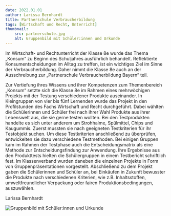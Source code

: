```yaml
---
date: 2022.01.01
author: Larissa Bernhardt
title: Partnerschule Verbraucherbildung
tags: [Wirtschaft und Recht, Unterricht]
thumbnail:
    src: partnerschule.jpg
    alt: Gruppenbild mit Schüler:innen und Urkunde
---
```


Im Wirtschaft- und Rechtunterricht der Klasse 8e wurde das Thema „Konsum“ zu Beginn des Schuljahres ausführlich behandelt. Reflektierte Konsumentscheidungen im Alltag zu treffen, ist ein wichtiges Ziel im Sinne der Verbraucherbildung. Daher nimmt die Klasse 8e auch an der Ausschreibung zur „Partnerschule Verbraucherbildung Bayern“ teil. 

Zur Vertiefung ihres Wissens und ihrer Kompetenzen zum Themenbereich „Konsum“ setzte sich die Klasse 8e im Rahmen eines mehrwöchigen Projekts mit der Testung verschiedener Produkte auseinander. In Kleingruppen von vier bis fünf Lernenden wurde das Projekt in den Profilstunden des Fachs Wirtschaft und Recht durchgeführt. Dabei wählten die Schülerinnen und Schüler frei nach ihrer Wahl Produkte aus ihrer Lebenswelt aus, die sie gerne testen wollten. Bei den Testprodukten handelte es sich unter anderem um Strohhalme, Spülmittel, Chips und Kaugummis. Zuerst mussten sie nach geeigneten Testkriterien für ihr Testobjekt suchen. Um diese Testkriterien anschließend zu überprüfen, entwickelten sie dazu verschiedene Testmethoden. Bei einigen Gruppen kam im Rahmen der Testphase auch die Entscheidungsmatrix als eine Methode zur Entscheidungsfindung zur Anwendung. Ihre Ergebnisse aus den Produkttests hielten die Schülergruppen in einem Testbericht schriftlich fest. Im Klassenverband wurden daneben die einzelnen Projekte in Form von Gruppenpräsentationen vorgestellt. Abschließend zu dem Projekt gaben die Schülerinnen und Schüler an, bei Einkäufen in Zukunft bewusster die Produkte nach verschiedenen Kriterien, wie z.B. Inhaltsstoffen, umweltfreundlicher Verpackung oder fairen Produktionsbedingungen, auszuwählen.

Larissa Bernhardt

![Gruppenbild mit Schüler:innen und Urkunde](/images/partnerschule.jpg)